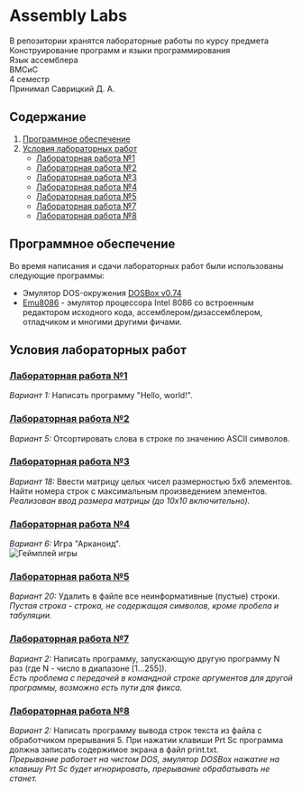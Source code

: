 # Assembly Labs
В репозитории хранятся лабораторные работы по курсу предмета Конструирование программ и языки программирования  
Язык ассемблера  
ВМСиС  
4 семестр   
Принимал Саврицкий Д. А. 

## Содержание
1. [Программное обеспечение](#Прогрммное-обеспечение)
2. [Условия лабораторных работ](#Условия-лабораторных-работ)
    + [Лабораторная работа №1](#Лабораторная-работа-1)
    + [Лабораторная работа №2](#Лабораторная-работа-2)
    + [Лабораторная работа №3](#Лабораторная-работа-3)
    + [Лабораторная работа №4](#Лабораторная-работа-4)
    + [Лабораторная работа №5](#Лабораторная-работа-5)
    + [Лабораторная работа №7](#Лабораторная-работа-7)
    + [Лабораторная работа №8](#Лабораторная-работа-8)

## Программное обеспечение
Во время написания и сдачи лабораторных работ были использованы следующие программы:
* Эмулятор DOS-окружения [DOSBox v0.74](https://www.dosbox.com)
* [Emu8086](http://www.emu8086.com) - эмулятор процессора Intel 8086 со встроенным редактором исходного кода, ассемблером/дизассемблером, отладчиком и многими другими фичами.

## Условия лабораторных работ
### [Лабораторная работа №1](https://github.com/Bulbash3r/Asm-Labs/tree/master/Laba%201)
*Вариант 1:* Написать программу "Hello, world!". 

### [Лабораторная работа №2](https://github.com/Bulbash3r/Asm-Labs/tree/master/Laba%202)
*Вариант 5:* Отсортировать слова в строке по значению ASCII символов. 

### [Лабораторная работа №3](https://github.com/Bulbash3r/Asm-Labs/tree/master/Laba%203)
*Вариант 18:* Ввести матрицу целых чисел размерностью 5х6 элементов. Найти номера строк с максимальным произведением элементов.  
*Реализован ввод размера матрицы (до 10х10 включительно).* 

### [Лабораторная работа №4](https://github.com/Bulbash3r/Asm-Labs/tree/master/Laba%204)
*Вариант 6:* Игра "Арканоид".  
![Геймплей игры](https://pp.userapi.com/c850016/v850016203/49aa3/TOakEHklY8w.jpg)  

### [Лабораторная работа №5](https://github.com/Bulbash3r/Asm-Labs/tree/master/Laba%205)
*Вариант 20:* Удалить в файле все неинформативные (пустые) строки.  
*Пустая строка - строка, не содержащая символов, кроме пробела и табуляции.* 

### [Лабораторная работа №7](https://github.com/Bulbash3r/Asm-Labs/tree/master/Laba%207)
*Вариант 2:* Написать программу, запускающую другую программу N раз (где N - число в диапазоне [1...255]).  
*Есть проблема с передачей в командной строке аргументов для другой программы, возможно есть пути для фикса.*

### [Лабораторная работа №8](https://github.com/Bulbash3r/Asm-Labs/tree/master/Laba%208)
*Вариант 2:* Написать программу вывода строк текста из файла с обработчиком прерывания 5. При нажатии клавиши Prt Sc программа должна записать содержимое экрана в файл print.txt.  
*Прерывание работает на чистом DOS, эмулятор DOSBox нажатие на клавишу Prt Sc будет игнорировать, прерывание обрабатывать не станет.*
